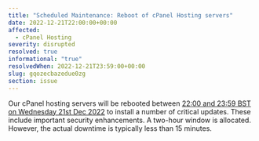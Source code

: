 ```yaml
---
title: "Scheduled Maintenance: Reboot of cPanel Hosting servers"
date: 2022-12-21T22:00:00+00:00
affected:
  - cPanel Hosting
severity: disrupted
resolved: true
informational: "true"
resolvedWhen: 2022-12-21T23:59:00+00:00
slug: gqozecbazedue0zg
section: issue
---
```

Our cPanel hosting servers will be rebooted between [22:00 and 23:59 BST on Wednesday 21st Dec 2022](https://www.timeanddate.com/worldclock/fixedtime.html?msg=Reboot+of+cPanel+Hosting+server+-+Scheduled+Maintenance&iso=20221221T22&p1=5823&ah=2) to install a number of critical updates. These include important security enhancements. A two-hour window is allocated. However, the actual downtime is typically less than 15 minutes.

